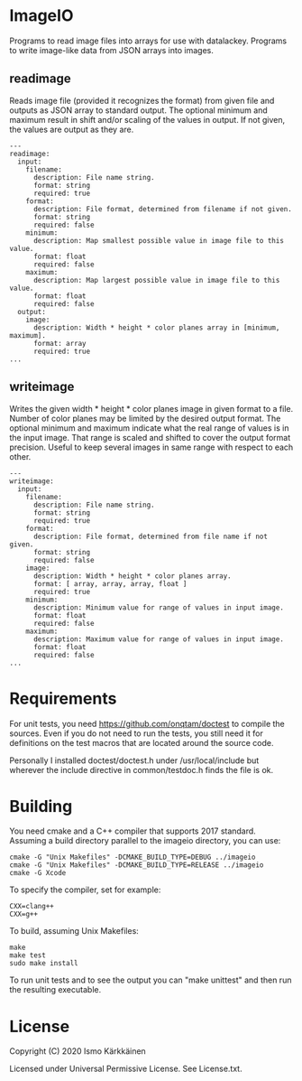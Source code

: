 # ImageIO

Programs to read image files into arrays for use with datalackey. Programs
to write image-like data from JSON arrays into images.

## readimage

Reads image file (provided it recognizes the format) from given file and
outputs as JSON array to standard output. The optional minimum and maximum
result in shift and/or scaling of the values in output. If not given, the
values are output as they are.

```
---
readimage:
  input:
    filename:
      description: File name string.
      format: string
      required: true
    format:
      description: File format, determined from filename if not given.
      format: string
      required: false
    minimum:
      description: Map smallest possible value in image file to this value.
      format: float
      required: false
    maximum:
      description: Map largest possible value in image file to this value.
      format: float
      required: false
  output:
    image:
      description: Width * height * color planes array in [minimum, maximum].
      format: array
      required: true
...
```

## writeimage

Writes the given width * height * color planes image in given format to a file.
Number of color planes may be limited by the desired output format. The
optional minimum and maximum indicate what the real range of values is in the
input image. That range is scaled and shifted to cover the output format
precision. Useful to keep several images in same range with respect to each
other.

```
---
writeimage:
  input:
    filename:
      description: File name string.
      format: string
      required: true
    format:
      description: File format, determined from file name if not given.
      format: string
      required: false
    image:
      description: Width * height * color planes array.
      format: [ array, array, array, float ]
      required: true
    minimum:
      description: Minimum value for range of values in input image.
      format: float
      required: false
    maximum:
      description: Maximum value for range of values in input image.
      format: float
      required: false
...
```

# Requirements

For unit tests, you need https://github.com/onqtam/doctest to compile the
sources. Even if you do not need to run the tests, you still need it for
definitions on the test macros that are located around the source code.

Personally I installed doctest/doctest.h under /usr/local/include but wherever
the include directive in common/testdoc.h finds the file is ok.

# Building

You need cmake and a C++ compiler that supports 2017 standard. Assuming a build
directory parallel to the imageio directory, you can use:

    cmake -G "Unix Makefiles" -DCMAKE_BUILD_TYPE=DEBUG ../imageio
    cmake -G "Unix Makefiles" -DCMAKE_BUILD_TYPE=RELEASE ../imageio
    cmake -G Xcode

To specify the compiler, set for example:

    CXX=clang++
    CXX=g++

To build, assuming Unix Makefiles:

    make
    make test
    sudo make install

To run unit tests and to see the output you can "make unittest" and then run
the resulting executable.

# License

Copyright (C) 2020 Ismo Kärkkäinen

Licensed under Universal Permissive License. See License.txt.
